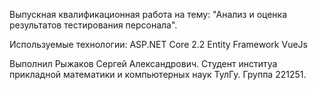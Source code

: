 Выпускная квалификационная работа на тему: "Анализ и оценка результатов тестирования персонала".

Используемые технологии:
ASP.NET Core 2.2
Entity Framework
VueJs

Выполнил Рыжаков Сергей Александрович. Студент институа прикладной математики и компьютерных наук ТулГу. Группа 221251.
